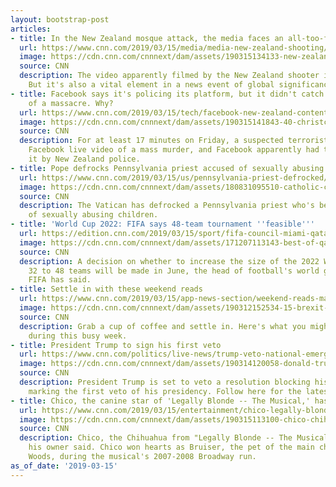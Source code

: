 ```yaml
---
layout: bootstrap-post
articles:
- title: In the New Zealand mosque attack, the media faces an all-too-familiar problem
  url: https://www.cnn.com/2019/03/15/media/media-new-zealand-shooting/index.html
  image: https://cdn.cnn.com/cnnnext/dam/assets/190315134133-new-zealand-media-shooter-restricted-use-03152019-super-tease.jpg
  source: CNN
  description: The video apparently filmed by the New Zealand shooter is horrifying.
    But it's also a vital element in a news event of global significance.
- title: Facebook says it's policing its platform, but it didn't catch a livestream
    of a massacre. Why?
  url: https://www.cnn.com/2019/03/15/tech/facebook-new-zealand-content-moderation/index.html
  image: https://cdn.cnn.com/cnnnext/dam/assets/190315141843-40-christchurch-shooting-0315-super-tease.jpg
  source: CNN
  description: For at least 17 minutes on Friday, a suspected terrorist streamed to
    Facebook live video of a mass murder, and Facebook apparently had to be told about
    it by New Zealand police.
- title: Pope defrocks Pennsylvania priest accused of sexually abusing children
  url: https://www.cnn.com/2019/03/15/us/pennsylvania-priest-defrocked/index.html
  image: https://cdn.cnn.com/cnnnext/dam/assets/180831095510-catholic-church-tease-super-tease.jpg
  source: CNN
  description: The Vatican has defrocked a Pennsylvania priest who's been accused
    of sexually abusing children.
- title: 'World Cup 2022: FIFA says 48-team tournament ''feasible'''
  url: https://edition.cnn.com/2019/03/15/sport/fifa-council-miami-qatar-world-cup-2022-spt-intl/index.html
  image: https://cdn.cnn.com/cnnnext/dam/assets/171207113143-best-of-qatar-world-cup-stadium-super-tease.jpg
  source: CNN
  description: A decision on whether to increase the size of the 2022 World Cup from
    32 to 48 teams will be made in June, the head of football's world governing body
    FIFA has said.
- title: Settle in with these weekend reads
  url: https://www.cnn.com/2019/03/15/app-news-section/weekend-reads-march-15/index.html
  image: https://cdn.cnn.com/cnnnext/dam/assets/190312152534-15-brexit-0312-protesters-weather-super-tease.jpg
  source: CNN
  description: Grab a cup of coffee and settle in. Here's what you might have missed
    during this busy week.
- title: President Trump to sign his first veto
  url: https://www.cnn.com/politics/live-news/trump-veto-national-emergency/index.html
  image: https://cdn.cnn.com/cnnnext/dam/assets/190314120058-donald-trump-3-14-super-tease.jpg
  source: CNN
  description: President Trump is set to veto a resolution blocking his national emergency,
    marking the first veto of his presidency. Follow here for the latest.
- title: Chico, the canine star of 'Legally Blonde -- The Musical,' has died
  url: https://www.cnn.com/2019/03/15/entertainment/chico-legally-blonde-obit/index.html
  image: https://cdn.cnn.com/cnnnext/dam/assets/190315113100-chico-chihuahua-legally-blonde-restricted-super-tease.jpg
  source: CNN
  description: Chico, the Chihuahua from "Legally Blonde -- The Musical," has died,
    his owner said. Chico won hearts as Bruiser, the pet of the main character Elle
    Woods, during the musical's 2007-2008 Broadway run.
as_of_date: '2019-03-15'
---
```


